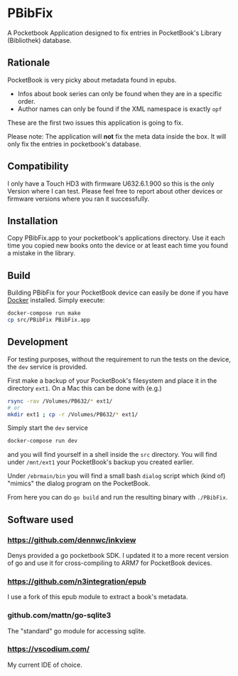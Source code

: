 # PBibFix

A Pocketbook Application designed to fix entries in PocketBook's Library (Bibliothek) database.

## Rationale

PocketBook is very picky about metadata found in epubs.

* Infos about book series can only be found when they are in a specific order.
* Author names can only be found if the XML namespace is exactly `opf`

These are the first two issues this application is going to fix.

Please note: The application will **not** fix the meta data inside the box. It will only fix the entries in pocketbook's database.

## Compatibility

I only have a Touch HD3 with firmware U632.6.1.900 so this is the only Version where I can test.
Please feel free to report about other devices or firmware versions where you ran it successfully.

## Installation

Copy PBibFix.app to your pocketbook's applications directory.
Use it each time you copied new books onto the device or at least each time
you found a mistake in the library.

## Build

Building PBibFix for your PocketBook device can easily be done if you have [Docker](https://www.docker.com/) installed.
Simply execute:

```bash
docker-compose run make
cp src/PBibFix PBibFix.app
```

## Development

For testing purposes, without the requirement to run the tests on the device, the `dev` service is provided.

First make a backup of your PocketBook's filesystem and place it in the directory `ext1`.
On a Mac this can be done with (e.g.)

```bash
rsync -rav /Volumes/PB632/* ext1/
# or
mkdir ext1 ; cp -r /Volumes/PB632/* ext1/
```

Simply start the `dev` service

```bash
docker-compose run dev
```

and you will find yourself in a shell inside the `src` directory.
You will find under `/mnt/ext1` your PocketBook's backup you created earlier.

Under `/ebrmain/bin` you will find a small bash `dialog` script which (kind of) "mimics" the dialog program on the PocketBook.

From here you can do `go build` and run the resulting binary with `./PBibFix`.

## Software used

### https://github.com/dennwc/inkview

Denys provided a go pocketbook SDK.
I updated it to a more recent version of go and use it for cross-compiling to ARM7 for PocketBook devices.

### https://github.com/n3integration/epub

I use a fork of this epub module to extract a book's metadata.

### github.com/mattn/go-sqlite3

The "standard" go module for accessing sqlite.

### https://vscodium.com/

My current IDE of choice.